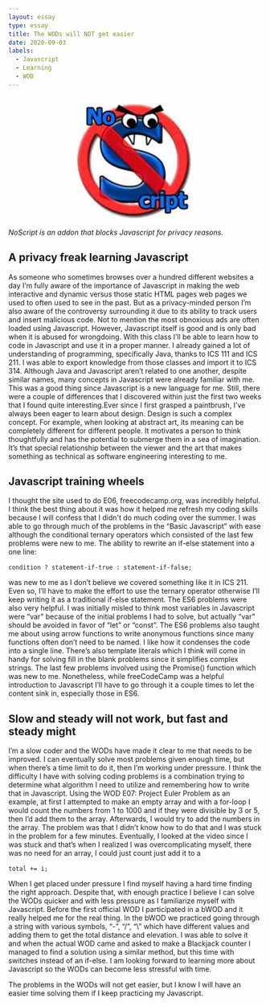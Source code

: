 ```yaml
---
layout: essay
type: essay
title: The WODs will NOT get easier
date: 2020-09-03
labels:
  - Javascript
  - Learning
  - WOD
---
```


<img class="ui tiny right spaced image" src="../images/noscript.jpg">*NoScript is an addon that blocks Javascript for privacy reasons.*

## A privacy freak learning Javascript

As someone who sometimes browses over a hundred different websites a day I’m fully aware of the importance of Javascript in making the web interactive and dynamic versus those static HTML pages web pages we used to often used to see in the past. But as a privacy-minded person I’m also aware of the controversy surrounding it due to its ability to track users and insert malicious code. Not to mention the most obnoxious ads are often loaded using Javascript. However, Javascript itself is good and is only bad when it is abused for wrongdoing. With this class I’ll be able to learn how to code in Javascript and use it in a proper manner. I already gained a lot of understanding of programming, specifically Java, thanks to ICS 111 and ICS 211. I was able to export knowledge from those classes and import it to ICS 314. Although Java and Javascript aren’t related to one another, despite similar names, many concepts in Javascript were already familiar with me. This was a good thing since Javascript is a new language for me. Still, there were a couple of differences that I discovered within just the first two weeks that I found quite interesting.Ever since I first grasped a paintbrush, I’ve always been eager to learn about design. Design is such a complex concept. For example, when looking at abstract art, its meaning can be completely different for different people. It motivates a person to think thoughtfully and has the potential to submerge them in a sea of imagination. It’s that special relationship between the viewer and the art that makes something as technical as software engineering interesting to me.

## Javascript training wheels

I thought the site used to do E06, freecodecamp.org, was incredibly helpful. I think the best thing about it was how it helped me refresh my coding skills because I will confess that I didn't do much coding over the summer. I was able to go through much of the problems in the “Basic Javascript” with ease although the conditional ternary operators which consisted of the last few problems were new to me. The ability to rewrite an if-else statement into a one line: 

```
condition ? statement-if-true : statement-if-false;
```

was new to me as I don’t believe we covered something like it in ICS 211. Even so, I’ll have to make the effort to use the ternary operator otherwise I’ll keep writing it as a traditional if-else statement. The ES6 problems were also very helpful. I was initially misled to think most variables in Javascript were “var” because of the initial problems I had to solve, but actually “var” should be avoided in favor of “let” or “const”. The ES6 problems also taught me about using arrow functions to write anonymous functions since many functions often don’t need to be named. I like how it condenses the code into a single line. There’s also template literals which I think will come in handy for solving fill in the blank problems since it simplifies complex strings. The last few problems involved using the Promise() function which was new to me. Nonetheless, while freeCodeCamp was a helpful introduction to Javascript I’ll have to go through it a couple times to let the content sink in, especially those in ES6. 

## Slow and steady will not work, but fast and steady might

I’m a slow coder and the WODs have made it clear to me that needs to be improved. I can eventually solve most problems given enough time, but when there’s a time limit to do it, then I’m working under pressure. I think the difficulty I have with solving coding problems is a combination trying to determine what algorithm I need to utilize and remembering how to write that in Javascript. Using the WOD E07: Project Euler Problem as an example, at first I attempted to make an empty array and with a for-loop I would count the numbers from 1 to 1000 and if they were divisible by 3 or 5, then I’d add them to the array. Afterwards, I would try to add the numbers in the array. The problem was that I didn’t know how to do that and I was stuck in the problem for a few minutes. Eventually, I looked at the video since I was stuck and that’s when I realized I was overcomplicating myself, there was no need for an array, I could just count just add it to a 

```
total += i; 
```

When I get placed under pressure I find myself having a hard time finding the right approach. Despite that, with enough practice I believe I can solve the WODs quicker and with less pressure as I familiarize myself with Javascript. Before the first official WOD I participated in a bWOD and it really helped me for the real thing. In the bWOD we practiced going through a string with various symbols, “-”, “/”, “\\” which have different values and adding them to get the total distance and elevation. I was able to solve it and when the actual WOD came and asked  to make a Blackjack counter I managed to find a solution using a similar method, but this time with switches instead of an if-else. I am looking forward to learning more about Javascript so the WODs can become less stressful with time. 

The problems in the WODs will not get easier, but I know I will have an easier time solving them if I keep practicing my Javascript.
